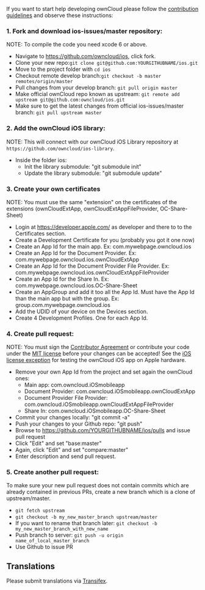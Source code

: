 If you want to start help developing ownCloud please follow the [contribution guidelines][0] and observe these instructions:

### 1. Fork and download ios-issues/master repository:

NOTE: To compile the code you need xcode 6 or above.
  
* Navigate to https://github.com/owncloud/ios, click fork.
* Clone your new repo:```git clone git@github.com:YOURGITHUBNAME/ios.git```
* Move to the project folder with ```cd ios```
* Checkout remote develop branch:```git checkout -b master remotes/origin/master```
* Pull changes from your develop branch: ```git pull origin master```
* Make official ownCloud repo known as upstream: ```git remote add upstream git@github.com:owncloud/ios.git```
* Make sure to get the latest changes from official ios-issues/master branch: ```git pull upstream master```

### 2. Add the ownCloud iOS library:

NOTE: This will connect with our ownCloud iOS Library repository at ```https://github.com/owncloud/ios-library```.

* Inside the folder ios:
  - Init the library submodule: "git submodule init"
  - Update the library submodule: "git submodule update"

### 3. Create your own certificates

NOTE: You must use the same "extension" on the certificates of the extensions (ownCloudExtApp, ownCloudExtAppFileProvider, OC-Share-Sheet)

* Login at https://developer.apple.com/ as developer and there to to the Certificates section.
* Create a Development Certificate for you (probably you got it one now)
* Create an App Id for the main app. Ex: com.mywebpage.owncloud.ios
* Create an App Id for the Document Provider. Ex: com.mywebpage.owncloud.ios.ownCloudExtApp
* Create an App Id for the Document Provider File Provider. Ex: com.mywebpage.owncloud.ios.ownCloudExtAppFileProvider
* Create an App Id for the Share In. Ex: com.mywebpage.owncloud.ios.OC-Share-Sheet
* Create an AppGroup and add it too all the App Id. Must have the App Id than the main app but with the group. Ex: group.com.mywebpage.owncloud.ios
* Add the UDID of your device on the Devices section.
* Create 4 Development Profiles. One for each App Id.

### 4. Create pull request:
  
NOTE: You must sign the [Contributor Agreement][1] or contribute your code under the [MIT license][2] before your changes can be accepted! See the [iOS license exception][3] for testing the ownCloud iOS app on Apple hardware.

* Remove your own App Id from the project and set again the ownCloud ones:
  - Main app: com.owncloud.iOSmobileapp
  - Document Provider: com.owncloud.iOSmobileapp.ownCloudExtApp
  - Document Provider File Provider: com.owncloud.iOSmobileapp.ownCloudExtAppFileProvider
  - Share In: com.owncloud.iOSmobileapp.OC-Share-Sheet
* Commit your changes locally: "git commit -a"
* Push your changes to your Github repo: "git push"
* Browse to https://github.com/YOURGITHUBNAME/ios/pulls and issue pull request
* Click "Edit" and set "base:master"
* Again, click "Edit" and set "compare:master"
* Enter description and send pull request.

### 5. Create another pull request:

To make sure your new pull request does not contain commits which are already contained in previous PRs, create a new branch which is a clone of upstream/master.

* ```git fetch upstream```
* ```git checkout -b my_new_master_branch upstream/master```
* If you want to rename that branch later: ```git checkout -b my_new_master_branch_with_new_name```
* Push branch to server: ```git push -u origin name_of_local_master_branch```
* Use Github to issue PR

## Translations
Please submit translations via [Transifex][transifex].

[transifex]: https://www.transifex.com/projects/p/owncloud/


[0]: https://github.com/owncloud/ios/CONTRIBUTING.md
[1]: https://owncloud.org/about/contributor-agreement/
[2]: http://opensource.org/licenses/MIT
[3]: https://owncloud.org/contribute/iOS-license-exception/
